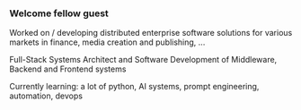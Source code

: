 ### Welcome fellow guest

Worked on / developing distributed enterprise software solutions for various markets in finance, media creation and publishing, ...

Full-Stack Systems Architect and Software Development of Middleware, Backend and Frontend systems

Currently learning: a lot of python, AI systems, prompt engineering, automation, devops

<!--
**0xDO/0xDO** is a ✨ _special_ ✨ repository because its `README.md` (this file) appears on your GitHub profile.

Here are some ideas to get you started:

- 🔭 I’m currently working on ...
- 🌱 I’m currently learning ...
- 👯 I’m looking to collaborate on ...
- 🤔 I’m looking for help with ...
- 💬 Ask me about ...
- 📫 How to reach me: ...
- 😄 Pronouns: ...
- ⚡ Fun fact: ...
-->
